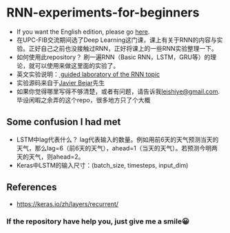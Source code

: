 # RNN-experiments-for-beginners
- If you want the English edition, please go [here](https://upc-mai-dl.github.io/rnn-lab-guided/).
- 在UPC-FIB交流期间选了Deep Learning这门课，课上有关于RNN的内容与实验。正好自己之前也没接触过RNN，正好将课上的一些RNN实验整理一下。
- 如何使用此repository？ 刷一遍RNN（Basic RNN，LSTM，GRU等）的理论，就可以使用来做这里面的实验了。
- 英文实验说明：[ guided laboratory of the RNN topic](https://upc-mai-dl.github.io/rnn-lab-guided/)
- 实验源码来自于[Javier Bejar](bejar@cs.upc.edu)先生
- 如果你觉得哪里写得不够清楚，或者有问题，请告诉我[leishiye@gmail.com](leishiye@gmail.com). 毕设闲暇之余弄的这个repo，很多地方只了个大概

## Some confusion I had met
- LSTM中lag代表什么？ lag代表输入的数量。例如用前6天的天气预测当天的天气，那么lag=6（前6天的天气），ahead=1（当天的天气）。若预测今明两天的天气，则ahead=2。
- Keras中LSTM的输入尺寸：(batch_size, timesteps, input_dim)


## References
- https://keras.io/zh/layers/recurrent/


### If the repository have help you, just give me a smile😀
